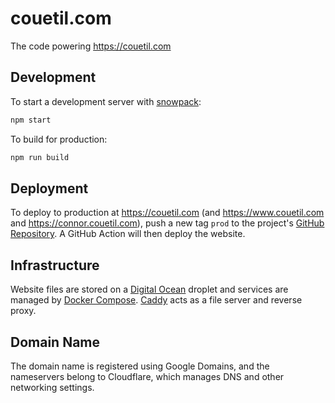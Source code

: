 # couetil.com

The code powering https://couetil.com

## Development

To start a development server with [snowpack](https://github.com/snowpackjs/snowpack):
```sh
npm start
```

To build for production:
```sh
npm run build
```

## Deployment

To deploy to production at https://couetil.com (and https://www.couetil.com and
https://connor.couetil.com), push a new tag `prod` to the project's [GitHub
Repository](https://github.com/couetilc/couetil.com). A GitHub Action will then
deploy the website.

## Infrastructure

Website files are stored on a [Digital Ocean](http://digitalocean.com/) droplet
and services are managed by [Docker Compose](https://docs.docker.com/compose/).
[Caddy](https://caddyserver.com/) acts as a file server and reverse proxy.

## Domain Name

The domain name is registered using Google Domains, and the nameservers
belong to Cloudflare, which manages DNS and other networking settings.
